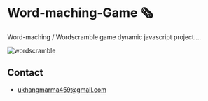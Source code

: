 # Word-maching-Game 🗞️
Word-maching / Wordscramble game dynamic javascript project....

![wordscramble](https://user-images.githubusercontent.com/94834060/165347810-fa77488f-a32c-46da-ac20-ac9646491a31.png)

## Contact

- [ukhangmarma459@gmail.com](https://www.gmail.com)
